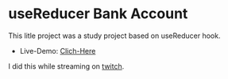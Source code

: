 # useReducer Bank Account

This litle project was a study project based on useReducer hook.
* Live-Demo: [Clich-Here](https://usereducer-bank-account.vercel.app/)

I did this while streaming on [twitch](https://twitch.tv/mazttt).
